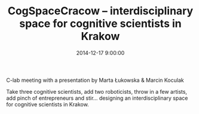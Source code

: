 ﻿---
layout: post
title:  "CogSpaceCracow – interdisciplinary space for cognitive scientists in Krakow"
date:   2014-12-17 9:00:00
image: /images/talk.png
---

C-lab meeting with a presentation by Marta Łukowska & Marcin Koculak

Take three cognitive scientists, add two roboticists, throw in a few artists, add pinch of entrepreneurs and stir… designing an interdisciplinary space for cognitive scientists in Krakow.
